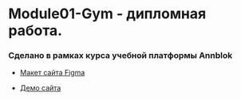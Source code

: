 # Module01-Gym - дипломная работа.
### Сделано в рамках курса учебной платформы Annblok

* [Макет сайта Figma](https://www.figma.com/file/M9UfriE33TpovlprwfVsdN/%D0%9C%D0%B0%D0%BA%D0%B5%D1%82-%D0%B4%D0%BB%D1%8F-%D0%BA%D1%83%D1%80%D1%81%D0%B0-Frontend-Blok-(Copy)?node-id=0%3A1)

* [Демо сайта](https://den7466.github.io/Module01-Gym/)